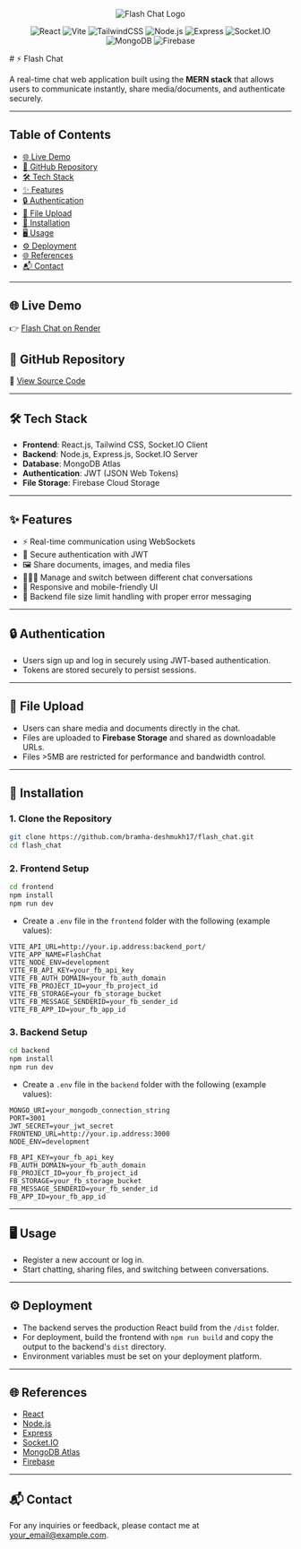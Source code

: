 <p align="center">
  <img src="https://firebasestorage.googleapis.com/v0/b/flash-chat-e08f7.firebasestorage.app/o/logo.png?alt=media&token=083e8077-4533-4ed7-99fa-b500efd06572" alt="Flash Chat Logo" />
</p>
<p align="center">
  <img src="https://img.shields.io/badge/React-20232A?style=for-the-badge&logo=react&logoColor=61DAFB" alt="React" />
  <img src="https://img.shields.io/badge/Vite-646CFF?style=for-the-badge&logo=vite&logoColor=FFD62E" alt="Vite" />
  <img src="https://img.shields.io/badge/TailwindCSS-06B6D4?style=for-the-badge&logo=tailwindcss&logoColor=white" alt="TailwindCSS" />
  <img src="https://img.shields.io/badge/Node.js-339933?style=for-the-badge&logo=nodedotjs&logoColor=white" alt="Node.js" />
  <img src="https://img.shields.io/badge/Express-000000?style=for-the-badge&logo=express&logoColor=white" alt="Express" />
  <img src="https://img.shields.io/badge/Socket.IO-010101?style=for-the-badge&logo=socket.io&logoColor=white" alt="Socket.IO" />
  <img src="https://img.shields.io/badge/MongoDB-47A248?style=for-the-badge&logo=mongodb&logoColor=white" alt="MongoDB" />
  <img src="https://img.shields.io/badge/Firebase-FFCA28?style=for-the-badge&logo=firebase&logoColor=black" alt="Firebase" />
</p>
# ⚡ Flash Chat

A real-time chat web application built using the **MERN stack** that allows users to communicate instantly, share media/documents, and authenticate securely.

---


## Table of Contents

- [🌐 Live Demo](#live-demo)
- [📂 GitHub Repository](#github-repository)
- [🛠️ Tech Stack](#tech-stack)
- [✨ Features](#features)
- [🔒 Authentication](#authentication)
- [📁 File Upload](#file-upload)
- [🧪 Installation](#installation)
- [🖥️ Usage](#usage)
- [⚙️ Deployment](#deployment)
- [🌐 References](#references)
- [📬 Contact](#contact)

---

## <a id="live-demo"></a>🌐 Live Demo

👉 [Flash Chat on Render](https://flash-chat-9dt7.onrender.com)

## <a id="github-repository"></a>📂 GitHub Repository

🔗 [View Source Code](https://github.com/bramha-deshmukh17/flash_chat)

---

## <a id="tech-stack"></a>🛠️ Tech Stack

- **Frontend**: React.js, Tailwind CSS, Socket.IO Client  
- **Backend**: Node.js, Express.js, Socket.IO Server  
- **Database**: MongoDB Atlas  
- **Authentication**: JWT (JSON Web Tokens)  
- **File Storage**: Firebase Cloud Storage

---

## <a id="features"></a>✨ Features

- ⚡ Real-time communication using WebSockets
- 🔐 Secure authentication with JWT
- 🖼️ Share documents, images, and media files
- 🧑‍🤝‍🧑 Manage and switch between different chat conversations
- 📲 Responsive and mobile-friendly UI
- 🧾 Backend file size limit handling with proper error messaging

---

## <a id="authentication"></a>🔒 Authentication

- Users sign up and log in securely using JWT-based authentication.
- Tokens are stored securely to persist sessions.

---

## <a id="file-upload"></a>📁 File Upload

- Users can share media and documents directly in the chat.
- Files are uploaded to **Firebase Storage** and shared as downloadable URLs.
- Files >5MB are restricted for performance and bandwidth control.

---

## <a id="installation"></a>🧪 Installation

### 1. **Clone the Repository**

```bash
git clone https://github.com/bramha-deshmukh17/flash_chat.git
cd flash_chat
```

### 2. **Frontend Setup**

```bash
cd frontend
npm install
npm run dev
```

- Create a `.env` file in the `frontend` folder with the following (example values):

```env
VITE_API_URL=http://your.ip.address:backend_port/
VITE_APP_NAME=FlashChat
VITE_NODE_ENV=development
VITE_FB_API_KEY=your_fb_api_key
VITE_FB_AUTH_DOMAIN=your_fb_auth_domain
VITE_FB_PROJECT_ID=your_fb_project_id
VITE_FB_STORAGE=your_fb_storage_bucket
VITE_FB_MESSAGE_SENDERID=your_fb_sender_id
VITE_FB_APP_ID=your_fb_app_id
```

### 3. **Backend Setup**

```bash
cd backend
npm install
npm run dev
```

- Create a `.env` file in the `backend` folder with the following (example values):

```env
MONGO_URI=your_mongodb_connection_string
PORT=3001
JWT_SECRET=your_jwt_secret
FRONTEND_URL=http://your.ip.address:3000
NODE_ENV=development

FB_API_KEY=your_fb_api_key
FB_AUTH_DOMAIN=your_fb_auth_domain
FB_PROJECT_ID=your_fb_project_id
FB_STORAGE=your_fb_storage_bucket
FB_MESSAGE_SENDERID=your_fb_sender_id
FB_APP_ID=your_fb_app_id
```

---

## <a id="usage"></a>🖥️ Usage

- Register a new account or log in.
- Start chatting, sharing files, and switching between conversations.

---

## <a id="deployment"></a>⚙️ Deployment

- The backend serves the production React build from the `/dist` folder.
- For deployment, build the frontend with `npm run build` and copy the output to the backend's `dist` directory.
- Environment variables must be set on your deployment platform.

---

## <a id="references"></a>🌐 References

- [React](https://react.dev/)
- [Node.js](https://nodejs.org/)
- [Express](https://expressjs.com/)
- [Socket.IO](https://socket.io/)
- [MongoDB Atlas](https://www.mongodb.com/cloud/atlas)
- [Firebase](https://firebase.google.com/)

---

## <a id="contact"></a>📬 Contact

For any inquiries or feedback, please contact me at [your_email@example.com](mailto:your_email@example.com).
